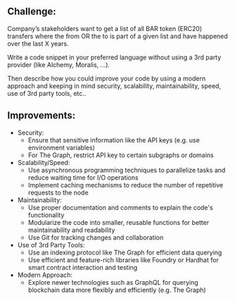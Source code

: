 ## Challenge: 

Company’s stakeholders want to get a list of all BAR token (ERC20) transfers where the from OR
the to is part of a given list and have happened over the last X years.

Write a code snippet in your preferred language without using a 3rd party provider (like Alchemy, Moralis, …).

Then describe how you could improve your code by using a modern approach and keeping in mind security,
scalability, maintainability, speed, use of 3rd party tools, etc..

## Improvements:

- Security:
    - Ensure that sensitive information like the API keys (e.g. use environment variables)
    - For The Graph, restrict API key to certain subgraphs or domains
- Scalability/Speed:
    - Use asynchronous programming techniques to parallelize tasks and reduce waiting time for I/O operations
    - Implement caching mechanisms to reduce the number of repetitive requests to the node
- Maintainability:
    - Use proper documentation and comments to explain the code's functionality
    - Modularize the code into smaller, reusable functions for better maintainability and readability
    - Use Git for tracking changes and collaboration
- Use of 3rd Party Tools:
    - Use an indexing protocol like The Graph for efficient data querying
    - Use efficient and feature-rich libraries like Foundry or Hardhat for smart contract interaction and testing
- Modern Approach:
    - Explore newer technologies such as GraphQL for querying blockchain data more flexibly and efficiently (e.g. The Graph)
